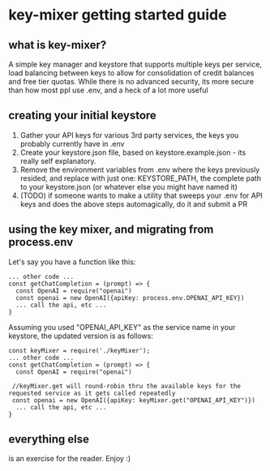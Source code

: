 # key-mixer getting started guide

## what is key-mixer?
A simple key manager and keystore that supports multiple keys per service, load balancing between keys to allow for consolidation of credit balances and free tier quotas. While there is no advanced security, its more secure than how most ppl use .env, and a heck of a lot more useful

## creating your initial keystore
1. Gather your API keys for various 3rd party services, the keys you probably currently have in .env
2. Create your keystore.json file, based on keystore.example.json - its really self explanatory.
3. Remove the environment variables from .env where the keys previously resided, and replace with just one: KEYSTORE_PATH, the complete path to your keystore.json (or whatever else you might have named it)
4. (TODO) if someone wants to make a utility that sweeps your .env for API keys and does the above steps automagically, do it and submit a PR

## using the key mixer, and migrating from process.env

Let's say you have a function like this:

```
... other code ...
const getChatCompletion = (prompt) => {
  const OpenAI = require("openai")
  const openai = new OpenAI({apiKey: process.env.OPENAI_API_KEY})
  ... call the api, etc ...
}
```

Assuming you used "OPENAI_API_KEY" as the service name in your keystore, the updated version is as follows:

```
const keyMixer = require('./keyMixer');
... other code ...
const getChatCompletion = (prompt) => {
  const OpenAI = require("openai")

 //keyMixer.get will round-robin thru the available keys for the requested service as it gets called repeatedly
 const openai = new OpenAI({apiKey: keyMixer.get("OPENAI_API_KEY")})
  ... call the api, etc ...
}
```

## everything else
is an exercise for the reader. Enjoy :)
